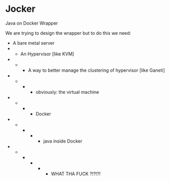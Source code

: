 # Jocker

Java on Docker Wrapper

We are trying to design the wrapper but to do this we need:

- A bare metal server
- - An Hypervisor [like KVM]
- - - A way to better manage the clustering of hypervisor [like Ganeti]
- - - - obviously: the virtual machine
- - - - Docker
- - - - - java inside Docker
- - - - - - WHAT THA FUCK ?!?!?!
